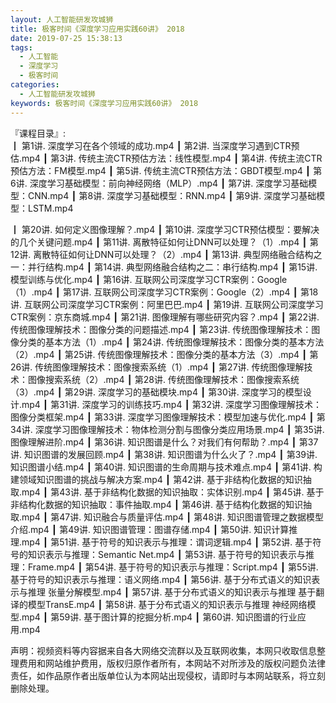 ```yaml
---
layout: 人工智能研发攻城狮
title: 极客时间《深度学习应用实践60讲》 2018          
date: 2019-07-25 15:38:13
tags:
  - 人工智能
  - 深度学习
  - 极客时间
categories:
  - 人工智能研发攻城狮
keywords: 极客时间《深度学习应用实践60讲》 2018          
---
```

『课程目录』:  
┃  第1讲. 深度学习在各个领域的成功.mp4
┃  第2讲. 当深度学习遇到CTR预估.mp4
┃  第3讲. 传统主流CTR预估方法：线性模型.mp4
┃  第4讲. 传统主流CTR预估方法：FM模型.mp4
┃  第5讲. 传统主流CTR预估方法：GBDT模型.mp4
┃  第6讲. 深度学习基础模型：前向神经网络（MLP）.mp4
┃  第7讲. 深度学习基础模型：CNN.mp4
┃  第8讲. 深度学习基础模型：RNN.mp4
┃  第9讲. 深度学习基础模型：LSTM.mp4
<!-- more -->   
┃  第20讲. 如何定义图像理解？.mp4
┃  第10讲. 深度学习CTR预估模型：要解决的几个关键问题.mp4
┃  第11讲. 离散特征如何让DNN可以处理？（1）.mp4
┃  第12讲. 离散特征如何让DNN可以处理？（2）.mp4
┃  第13讲. 典型网络融合结构之一：并行结构.mp4
┃  第14讲. 典型网络融合结构之二：串行结构.mp4
┃  第15讲. 模型训练与优化.mp4
┃  第16讲. 互联网公司深度学习CTR案例：Google（1）.mp4
┃  第17讲. 互联网公司深度学习CTR案例：Google（2）.mp4
┃  第18讲. 互联网公司深度学习CTR案例：阿里巴巴.mp4
┃  第19讲. 互联网公司深度学习CTR案例：京东商城.mp4
┃  第21讲. 图像理解有哪些研究内容？.mp4
┃  第22讲. 传统图像理解技术：图像分类的问题描述.mp4
┃  第23讲. 传统图像理解技术：图像分类的基本方法（1）.mp4
┃  第24讲. 传统图像理解技术：图像分类的基本方法（2）.mp4
┃  第25讲. 传统图像理解技术：图像分类的基本方法（3）.mp4
┃  第26讲. 传统图像理解技术：图像搜索系统（1）.mp4
┃  第27讲. 传统图像理解技术：图像搜索系统（2）.mp4
┃  第28讲. 传统图像理解技术：图像搜索系统（3）.mp4
┃  第29讲. 深度学习的基础模块.mp4
┃  第30讲. 深度学习的模型设计.mp4
┃  第31讲. 深度学习的训练技巧.mp4
┃  第32讲. 深度学习图像理解技术：图像分类框架.mp4
┃  第33讲. 深度学习图像理解技术：模型加速与优化.mp4
┃  第34讲. 深度学习图像理解技术：物体检测分割与图像分类应用场景.mp4
┃  第35讲. 图像理解进阶.mp4
┃  第36讲. 知识图谱是什么？对我们有何帮助？.mp4
┃  第37讲. 知识图谱的发展回顾.mp4
┃  第38讲. 知识图谱为什么火了？.mp4
┃  第39讲. 知识图谱小结.mp4
┃  第40讲. 知识图谱的生命周期与技术难点.mp4
┃  第41讲. 构建领域知识图谱的挑战与解决方案.mp4
┃  第42讲. 基于非结构化数据的知识抽取.mp4
┃  第43讲. 基于非结构化数据的知识抽取：实体识别.mp4
┃  第45讲. 基于非结构化数据的知识抽取：事件抽取.mp4
┃  第46讲. 基于结构化数据的知识抽取.mp4
┃  第47讲. 知识融合与质量评估.mp4
┃  第48讲. 知识图谱管理之数据模型介绍.mp4
┃  第49讲. 知识图谱管理：图谱存储.mp4
┃  第50讲. 知识计算推理.mp4
┃  第51讲. 基于符号的知识表示与推理：谓词逻辑.mp4
┃  第52讲. 基于符号的知识表示与推理：Semantic Net.mp4
┃  第53讲. 基于符号的知识表示与推理：Frame.mp4
┃  第54讲. 基于符号的知识表示与推理：Script.mp4
┃  第55讲. 基于符号的知识表示与推理：语义网络.mp4
┃  第56讲. 基于分布式语义的知识表示与推理 张量分解模型.mp4
┃  第57讲. 基于分布式语义的知识表示与推理 基于翻译的模型TransE.mp4
┃  第58讲. 基于分布式语义的知识表示与推理 神经网络模型.mp4
┃  第59讲. 基于图计算的挖掘分析.mp4
┃  第60讲. 知识图谱的行业应用.mp4

<div class="post-copyright">
    <div class="post-copyright__author">
      <span class="post-copyright-meta">声明：视频资料等内容据来自各大网络交流群以及互联网收集，本网只收取信息整理费用和网站维护费用，版权归原作者所有，本网站不对所涉及的版权问题负法律责任，如作品原作者出版单位认为本网站出现侵权，请即时与本网站联系，将立刻删除处理。 </span>
    </div>
</div>

<blockquote class="blockquote-center">

</blockquote>

